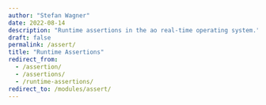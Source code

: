 ```yaml
---
author: "Stefan Wagner"
date: 2022-08-14
description: "Runtime assertions in the ao real-time operating system."
draft: false
permalink: /assert/
title: "Runtime Assertions"
redirect_from:
  - /assertion/
  - /assertions/
  - /runtime-assertions/
redirect_to: /modules/assert/
---
```

